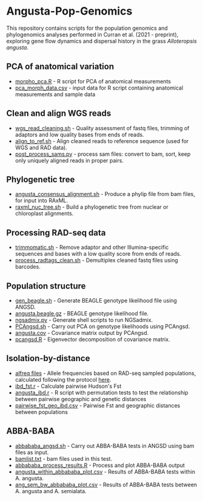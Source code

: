 # Angusta-Pop-Genomics
This repository contains scripts for the population genomics and phylogenomics analyses performed in Curran et al. (2021 - preprint), exploring gene flow dynamics and dispersal history in the grass _Alloteropsis angusta_.

## PCA of anatomical variation
- [morpho_pca.R](https://github.com/evcurran/Angusta-Pop-Genomics/blob/main/morpho_pca.R) - R script for PCA of anatomical measurements
- [pca_morph_data.csv](https://github.com/evcurran/Angusta-Pop-Genomics/blob/main/pca_morph_data.csv) - input data for R script containing anatomical measurements and sample data

## Clean and align WGS reads
- [wgs_read_cleaning.sh](https://github.com/evcurran/Angusta-Pop-Genomics/blob/main/wgs_read_cleaning.sh) - Quality assessment of fastq files, trimming of adaptors and low quality bases from ends of reads.
- [align_to_ref.sh](https://github.com/evcurran/Angusta-Pop-Genomics/blob/main/align_to_ref.sh) - Align cleaned reads to reference sequence (used for WGS and RAD data).
- [post_process_sams.py](https://github.com/evcurran/Angusta-Pop-Genomics/blob/main/post_process_sams.py) - process sam files: convert to bam, sort, keep only uniquely aligned reads in proper pairs.

## Phylogenetic tree
- [angusta_consensus_alignment.sh](https://github.com/evcurran/Angusta-Pop-Genomics/blob/main/angusta_consensus_alignment.sh) - Produce a phylip file from bam files, for input into RAxML.
- [raxml_nuc_tree.sh](https://github.com/evcurran/Angusta-Pop-Genomics/blob/main/raxml_nuc_tree.sh) - Build a phylogenetic tree from nuclear or chloroplast alignments.

## Processing RAD-seq data
- [trimmomatic.sh](https://github.com/evcurran/Angusta-Pop-Genomics/blob/main/trimmomatic.sh) - Remove adaptor and other Illumina-specific sequences and bases with a low quality score from ends of reads.
- [process_radtags_clean.sh](https://github.com/evcurran/Angusta-Pop-Genomics/blob/main/process_radtags_clean.sh) - Demultiplex cleaned fastq files using barcodes.

## Population structure
- [gen_beagle.sh](https://github.com/evcurran/Angusta-Pop-Genomics/blob/main/gen_beagle.sh) - Generate BEAGLE genotype likelihood file using ANGSD.
- [angusta.beagle.gz](https://github.com/evcurran/Angusta-Pop-Genomics/blob/main/angusta.beagle.gz) - BEAGLE genotype likelihood file.
- [ngsadmix.py](https://github.com/evcurran/Angusta-Pop-Genomics/blob/main/ngsadmix.py) - Generate shell scripts to run NGSadmix.
- [PCAngsd.sh](https://github.com/evcurran/Angusta-Pop-Genomics/blob/main/pcangsd.R) - Carry out PCA on genotype likelihoods using PCAngsd.
- [angusta.cov](https://github.com/evcurran/Angusta-Pop-Genomics/blob/main/angusta.cov) - Covariance matrix output by PCAngsd.
- [pcangsd.R](https://github.com/evcurran/Angusta-Pop-Genomics/blob/main/pcangsd.R) - Eigenvector decomposition of covariance matrix.

## Isolation-by-distance 
- [alfreq files](https://github.com/evcurran/Angusta-Pop-Genomics/tree/main/alfreq) - Allele frequencies based on RAD-seq sampled populations, calculated following the protocol [here](https://github.com/visoca/popgenomworkshop-hmm).
- [ibd_fst.r](https://github.com/evcurran/Angusta-Pop-Genomics/blob/main/ibd_fst.r) - Calculate pairwise Hudson's Fst
- [angusta_ibd.r](https://github.com/evcurran/Angusta-Pop-Genomics/blob/main/angusta_ibd.r) - R script with permutation tests to test the relationship between pairwise geographic and genetic distances
- [pairwise_fst_geo_ibd.csv](https://github.com/evcurran/Angusta-Pop-Genomics/blob/main/pairwise_fst_geo_ibd.csv) - Pairwise Fst and geographic distances between populations 

## ABBA-BABA
- [abbababa_angsd.sh](https://github.com/evcurran/Angusta-Pop-Genomics/blob/main/abbababa_angsd.sh) - Carry out ABBA-BABA tests in ANGSD using bam files as input.
- [bamlist.txt](https://github.com/evcurran/Angusta-Pop-Genomics/blob/main/bamlist.txt) - bam files used in this test.
- [abbababa_process_results.R](https://github.com/evcurran/Angusta-Pop-Genomics/blob/main/abbababa_process_results.R) - Process and plot ABBA-BABA output
- [angusta_within_abbababa_plot.csv](https://github.com/evcurran/Angusta-Pop-Genomics/blob/main/angusta_within_abbababa_plot.csv) - Results of ABBA-BABA tests within A. angusta.
- [ang_sem_bw_abbababa_plot.csv](https://github.com/evcurran/Angusta-Pop-Genomics/blob/main/ang_sem_bw_abbababa_plot.csv) - Results of ABBA-BABA tests between A. angusta and A. semialata.
